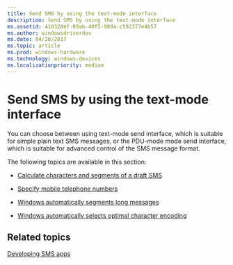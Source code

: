 ```yaml
---
title: Send SMS by using the text-mode interface
description: Send SMS by using the text-mode interface
ms.assetid: 418328ef-09ab-40f5-989a-c592377e4b57
ms.author: windowsdriverdev
ms.date: 04/20/2017
ms.topic: article
ms.prod: windows-hardware
ms.technology: windows-devices
ms.localizationpriority: medium
---
```


# Send SMS by using the text-mode interface


You can choose between using text-mode send interface, which is suitable for simple plain text SMS messages, or the PDU-mode mode send interface, which is suitable for advanced control of the SMS message format.

The following topics are available in this section:

-   [Calculate characters and segments of a draft SMS](calculate-characters-and-segments-of-a-draft-sms.md)

-   [Specify mobile telephone numbers](specify-mobile-telephone-numbers.md)

-   [Windows automatically segments long messages](windows-automatically-segments-long-messages.md)

-   [Windows automatically selects optimal character encoding](windows-automatically-selects-optimal-character-encoding.md)

## <span id="related_topics"></span>Related topics


[Developing SMS apps](developing-sms-apps.md)

 

 






